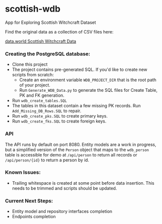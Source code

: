 # scottish-wdb
App for Exploring Scottish Witchcraft Dataset

Find the original data as a collection of CSV files here:

[data.world Scottish Witchcraft Data](https://data.world/history/scottish-witchcraft)

### Creating the PostgreSQL database:
- Clone this project
- The project contains pre-generated SQL. If you'd like to create new scripts from scratch: 
  - Create an environment variable `WDB_PROJECT_DIR` that is the root path of your project.
  - Run `Generate_WDB_Data.py` to generate the SQL files for Create Table, PK and FK generation.
- Run `wdb_create_tables.SQL`
- The tables in this dataset contain a few missing PK records. Run `Add_Missing_DB_Rows.SQL` to repair.
- Run `wdb_create_pks.SQL` to create primary keys.
- Run `wdb_create_fks.SQL` to create foreign keys.

### API
The API runs by default on port 8080.  Entity models are a work in progress, but a simplified version of the `Person` object that maps to 
the `wdb_person` table is accessible for demo at `/api/person` to return all records or `/api/person/{id}` to return a person by id.

### Known Issues:
- Trailing whitespace is created at some point before data insertion. This needs to be trimmed and scripts should be updated.

### Current Next Steps:
- Entity model and repository interfaces completion
- Endpoints completion
